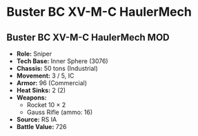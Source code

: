 # Buster BC XV-M-C HaulerMech
## Buster BC XV-M-C HaulerMech MOD
- **Role:** Sniper
- **Tech Base:** Inner Sphere (3076)
- **Chassis:** 50 tons (Industrial)
- **Movement:** 3 / 5, IC
- **Armor:** 96 (Commercial)
- **Heat Sinks:** 2 (2)
- **Weapons:**
  - Rocket 10 × 2
  - Gauss Rifle (ammo: 16)
- **Source:** RS IA
- **Battle Value:** 726

